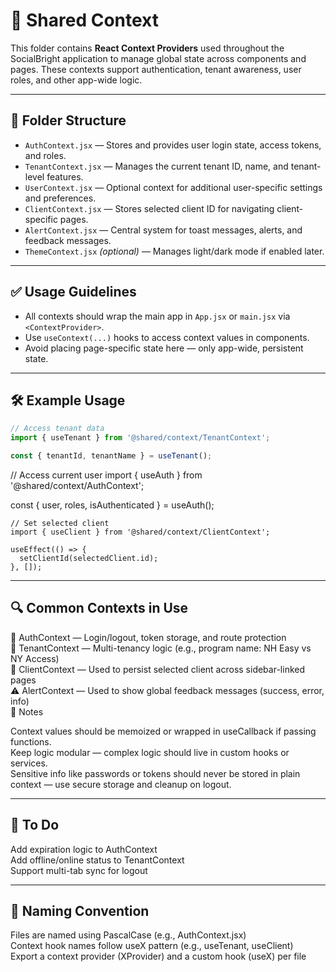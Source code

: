 # 🧠 Shared Context

This folder contains **React Context Providers** used throughout the SocialBright application to manage global state across components and pages. These contexts support authentication, tenant awareness, user roles, and other app-wide logic.

---

## 📁 Folder Structure

- `AuthContext.jsx` — Stores and provides user login state, access tokens, and roles.
- `TenantContext.jsx` — Manages the current tenant ID, name, and tenant-level features.
- `UserContext.jsx` — Optional context for additional user-specific settings and preferences.
- `ClientContext.jsx` — Stores selected client ID for navigating client-specific pages.
- `AlertContext.jsx` — Central system for toast messages, alerts, and feedback messages.
- `ThemeContext.jsx` *(optional)* — Manages light/dark mode if enabled later.

---

## ✅ Usage Guidelines

- All contexts should wrap the main app in `App.jsx` or `main.jsx` via `<ContextProvider>`.
- Use `useContext(...)` hooks to access context values in components.
- Avoid placing page-specific state here — only app-wide, persistent state.

---

## 🛠️ Example Usage

```jsx
// Access tenant data
import { useTenant } from '@shared/context/TenantContext';

const { tenantId, tenantName } = useTenant();
```

// Access current user
import { useAuth } from '@shared/context/AuthContext';

const { user, roles, isAuthenticated } = useAuth();
```
// Set selected client
import { useClient } from '@shared/context/ClientContext';

useEffect(() => {
  setClientId(selectedClient.id);
}, []);
```

---

## 🔍 Common Contexts in Use

🔐 AuthContext — Login/logout, token storage, and route protection  
🏢 TenantContext — Multi-tenancy logic (e.g., program name: NH Easy vs NY Access)  
👤 ClientContext — Used to persist selected client across sidebar-linked pages  
⚠️ AlertContext — Used to show global feedback messages (success, error, info)  
🚨 Notes  

Context values should be memoized or wrapped in useCallback if passing functions.  
Keep logic modular — complex logic should live in custom hooks or services.  
Sensitive info like passwords or tokens should never be stored in plain context — use secure storage and cleanup on logout.  

---

## 🔄 To Do

 Add expiration logic to AuthContext  
 Add offline/online status to TenantContext  
 Support multi-tab sync for logout  

---

## 🧼 Naming Convention

Files are named using PascalCase (e.g., AuthContext.jsx)  
Context hook names follow useX pattern (e.g., useTenant, useClient)  
Export a context provider (XProvider) and a custom hook (useX) per file  

